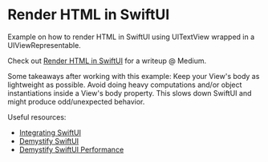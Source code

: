 # Render HTML in SwiftUI

Example on how to render HTML in SwiftUI using UITextView wrapped in a UIViewRepresentable.

Check out [Render HTML in SwiftUI](https://medium.com/@thomsmed/rendering-html-in-swiftui-65e883a63571) for a writeup @ Medium.

Some takeaways after working with this example:
Keep your View's body as lightweight as possible. Avoid doing heavy computations and/or object instantiations inside a View's body property. This slows down SwiftUI and might produce odd/unexpected behavior.

Useful resources:
- [Integrating SwiftUI](https://developer.apple.com/wwdc19/231)
- [Demystify SwiftUI](https://developer.apple.com/wwdc21/10022)
- [Demystify SwiftUI Performance](https://developer.apple.com/wwdc23/10160)
